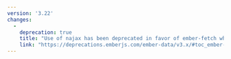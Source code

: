 ```yaml
---
version: '3.22'
changes:
  -
    deprecation: true
    title: "Use of najax has been deprecated in favor of ember-fetch when FastBoot is installed"
    link: "https://deprecations.emberjs.com/ember-data/v3.x/#toc_ember-data-najax-fallback"
---
```

